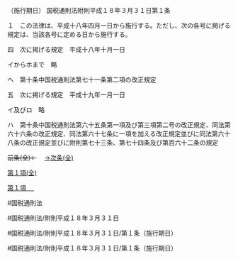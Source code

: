 （施行期日）
国税通則法附則平成１８年３月３１日第１条

１　この法律は、平成十八年四月一日から施行する。ただし、次の各号に掲げる規定は、当該各号に定める日から施行する。

四　次に掲げる規定　平成十八年十月一日

イからホまで　略

ヘ　第十条中国税通則法第七十一条第二項の改正規定

五　次に掲げる規定　平成十九年一月一日

イ及びロ　略

ハ　第十条中国税通則法第六十五条第一項及び第三項第二号の改正規定、同法第六十六条の改正規定、同法第六十七条に一項を加える改正規定並びに同法第六十八条の改正規定並びに附則第七十三条、第七十四条及び第百六十二条の規定

~~前条(全)←~~　  [→次条(全)](国税通則法＿＿＿＿附則平成１８年３月３１日第７３条_.md)

[第１項(全)](国税通則法＿＿＿＿附則平成１８年３月３１日第１条第１項_.md)  

[第１項 　 ](国税通則法＿＿＿＿附則平成１８年３月３１日第１条第１項.md)  

#国税通則法

#国税通則法/附則平成１８年３月３１日

#国税通則法/附則平成１８年３月３１日/第１条（施行期日）

#国税通則法/附則平成１８年３月３１日/第１条（施行期日）

